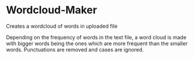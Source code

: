 # Wordcloud-Maker
Creates a wordcloud of words in uploaded file

Depending on the frequency of words in the text file, a word cloud is made with bigger words being the ones which are more frequent than the smaller words. 
Punctuations are removed and cases are ignored.

